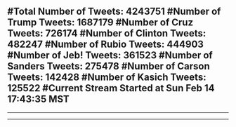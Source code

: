 #Total Number of Tweets: 4243751 
#Number of Trump Tweets: 1687179
#Number of Cruz Tweets: 726174
#Number of Clinton Tweets: 482247
#Number of Rubio Tweets: 444903
#Number of Jeb! Tweets: 361523
#Number of Sanders Tweets: 275478
#Number of Carson Tweets: 142428
#Number of Kasich Tweets: 125522
#Current Stream Started at Sun Feb 14 17:43:35 MST
---
---
---
